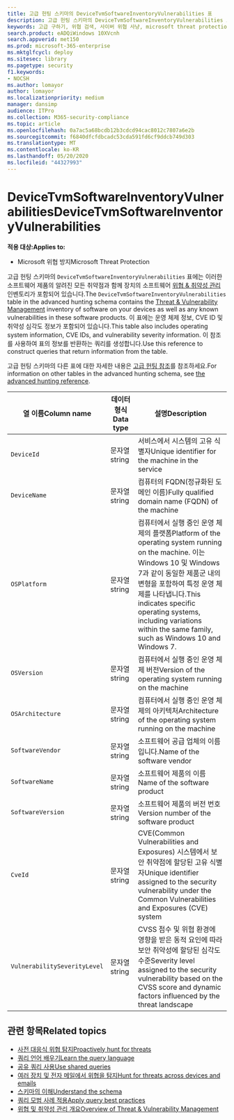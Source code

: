 ```yaml
---
title: 고급 헌팅 스키마의 DeviceTvmSoftwareInventoryVulnerabilities 표
description: 고급 헌팅 스키마의 DeviceTvmSoftwareInventoryVulnerabilities 표에서 장치의 소프트웨어 인벤토리와 취약성에 대해 알아봅니다.
keywords: 고급 구하기, 위협 검색, 사이버 위협 사냥, microsoft threat protection, microsoft 365, mtp, m365, 검색, 쿼리, 원격 분석, 스키마 참조, kusto, table, column, threat & 취약성 관리, TVM, 장치 관리, 소프트웨어, 인벤토리, 보안 문제, CVE ID, OS DeviceTvmSoftwareInventoryVulnerabilities
search.product: eADQiWindows 10XVcnh
search.appverid: met150
ms.prod: microsoft-365-enterprise
ms.mktglfcycl: deploy
ms.sitesec: library
ms.pagetype: security
f1.keywords:
- NOCSH
ms.author: lomayor
author: lomayor
ms.localizationpriority: medium
manager: dansimp
audience: ITPro
ms.collection: M365-security-compliance
ms.topic: article
ms.openlocfilehash: 0a7ac5a68bcdb12b3cdcd94cac8012c7807a6e2b
ms.sourcegitcommit: f6840dfcfdbcadc53cda591fd6cf9ddcb749d303
ms.translationtype: MT
ms.contentlocale: ko-KR
ms.lasthandoff: 05/20/2020
ms.locfileid: "44327993"
---
```

# <a name="devicetvmsoftwareinventoryvulnerabilities"></a><span data-ttu-id="9ec18-104">DeviceTvmSoftwareInventoryVulnerabilities</span><span class="sxs-lookup"><span data-stu-id="9ec18-104">DeviceTvmSoftwareInventoryVulnerabilities</span></span>

<span data-ttu-id="9ec18-105">**적용 대상:**</span><span class="sxs-lookup"><span data-stu-id="9ec18-105">**Applies to:**</span></span>
- <span data-ttu-id="9ec18-106">Microsoft 위협 방지</span><span class="sxs-lookup"><span data-stu-id="9ec18-106">Microsoft Threat Protection</span></span>



<span data-ttu-id="9ec18-107">고급 헌팅 스키마의 `DeviceTvmSoftwareInventoryVulnerabilities` 표에는 이러한 소프트웨어 제품의 알려진 모든 취약점과 함께 장치의 소프트웨어 [위협 & 취약성 관리](https://docs.microsoft.com/windows/security/threat-protection/microsoft-defender-atp/next-gen-threat-and-vuln-mgt) 인벤토리가 포함되어 있습니다.</span><span class="sxs-lookup"><span data-stu-id="9ec18-107">The `DeviceTvmSoftwareInventoryVulnerabilities` table in the advanced hunting schema contains the [Threat & Vulnerability Management](https://docs.microsoft.com/windows/security/threat-protection/microsoft-defender-atp/next-gen-threat-and-vuln-mgt) inventory of software on your devices as well as any known vulnerabilities in these software products.</span></span> <span data-ttu-id="9ec18-108">이 표에는 운영 체제 정보, CVE ID 및 취약성 심각도 정보가 포함되어 있습니다.</span><span class="sxs-lookup"><span data-stu-id="9ec18-108">This table also includes operating system information, CVE IDs, and vulnerability severity information.</span></span> <span data-ttu-id="9ec18-109">이 참조를 사용하여 표의 정보를 반환하는 쿼리를 생성합니다.</span><span class="sxs-lookup"><span data-stu-id="9ec18-109">Use this reference to construct queries that return information from the table.</span></span>

<span data-ttu-id="9ec18-110">고급 헌팅 스키마의 다른 표에 대한 자세한 내용은 [고급 헌팅 참조](advanced-hunting-schema-tables.md)를 참조하세요.</span><span class="sxs-lookup"><span data-stu-id="9ec18-110">For information on other tables in the advanced hunting schema, see [the advanced hunting reference](advanced-hunting-schema-tables.md).</span></span>

| <span data-ttu-id="9ec18-111">열 이름</span><span class="sxs-lookup"><span data-stu-id="9ec18-111">Column name</span></span> | <span data-ttu-id="9ec18-112">데이터 형식</span><span class="sxs-lookup"><span data-stu-id="9ec18-112">Data type</span></span> | <span data-ttu-id="9ec18-113">설명</span><span class="sxs-lookup"><span data-stu-id="9ec18-113">Description</span></span> |
|-------------|-----------|-------------|
| `DeviceId` | <span data-ttu-id="9ec18-114">문자열</span><span class="sxs-lookup"><span data-stu-id="9ec18-114">string</span></span> | <span data-ttu-id="9ec18-115">서비스에서 시스템의 고유 식별자</span><span class="sxs-lookup"><span data-stu-id="9ec18-115">Unique identifier for the machine in the service</span></span> |
| `DeviceName` | <span data-ttu-id="9ec18-116">문자열</span><span class="sxs-lookup"><span data-stu-id="9ec18-116">string</span></span> | <span data-ttu-id="9ec18-117">컴퓨터의 FQDN(정규화된 도메인 이름)</span><span class="sxs-lookup"><span data-stu-id="9ec18-117">Fully qualified domain name (FQDN) of the machine</span></span> |
| `OSPlatform` | <span data-ttu-id="9ec18-118">문자열</span><span class="sxs-lookup"><span data-stu-id="9ec18-118">string</span></span> | <span data-ttu-id="9ec18-119">컴퓨터에서 실행 중인 운영 체제의 플랫폼</span><span class="sxs-lookup"><span data-stu-id="9ec18-119">Platform of the operating system running on the machine.</span></span> <span data-ttu-id="9ec18-120">이는 Windows 10 및 Windows 7과 같이 동일한 제품군 내의 변형을 포함하여 특정 운영 체제를 나타냅니다.</span><span class="sxs-lookup"><span data-stu-id="9ec18-120">This indicates specific operating systems, including variations within the same family, such as Windows 10 and Windows 7.</span></span> |
| `OSVersion` | <span data-ttu-id="9ec18-121">문자열</span><span class="sxs-lookup"><span data-stu-id="9ec18-121">string</span></span> | <span data-ttu-id="9ec18-122">컴퓨터에서 실행 중인 운영 체제 버전</span><span class="sxs-lookup"><span data-stu-id="9ec18-122">Version of the operating system running on the machine</span></span> |
| `OSArchitecture` | <span data-ttu-id="9ec18-123">문자열</span><span class="sxs-lookup"><span data-stu-id="9ec18-123">string</span></span> | <span data-ttu-id="9ec18-124">컴퓨터에서 실행 중인 운영 체제의 아키텍처</span><span class="sxs-lookup"><span data-stu-id="9ec18-124">Architecture of the operating system running on the machine</span></span> |
| `SoftwareVendor` | <span data-ttu-id="9ec18-125">문자열</span><span class="sxs-lookup"><span data-stu-id="9ec18-125">string</span></span> | <span data-ttu-id="9ec18-126">소프트웨어 공급 업체의 이름입니다.</span><span class="sxs-lookup"><span data-stu-id="9ec18-126">Name of the software vendor</span></span> |
| `SoftwareName` | <span data-ttu-id="9ec18-127">문자열</span><span class="sxs-lookup"><span data-stu-id="9ec18-127">string</span></span> | <span data-ttu-id="9ec18-128">소프트웨어 제품의 이름</span><span class="sxs-lookup"><span data-stu-id="9ec18-128">Name of the software product</span></span> |
| `SoftwareVersion` | <span data-ttu-id="9ec18-129">문자열</span><span class="sxs-lookup"><span data-stu-id="9ec18-129">string</span></span> | <span data-ttu-id="9ec18-130">소프트웨어 제품의 버전 번호</span><span class="sxs-lookup"><span data-stu-id="9ec18-130">Version number of the software product</span></span> |
| `CveId` | <span data-ttu-id="9ec18-131">문자열</span><span class="sxs-lookup"><span data-stu-id="9ec18-131">string</span></span> | <span data-ttu-id="9ec18-132">CVE(Common Vulnerabilities and Exposures) 시스템에서 보안 취약점에 할당된 고유 식별자</span><span class="sxs-lookup"><span data-stu-id="9ec18-132">Unique identifier assigned to the security vulnerability under the Common Vulnerabilities and Exposures (CVE) system</span></span> |
| `VulnerabilitySeverityLevel` | <span data-ttu-id="9ec18-133">문자열</span><span class="sxs-lookup"><span data-stu-id="9ec18-133">string</span></span> | <span data-ttu-id="9ec18-134">CVSS 점수 및 위협 환경에 영향을 받은 동적 요인에 따라 보안 취약성에 할당된 심각도 수준</span><span class="sxs-lookup"><span data-stu-id="9ec18-134">Severity level assigned to the security vulnerability based on the CVSS score and dynamic factors influenced by the threat landscape</span></span> |



## <a name="related-topics"></a><span data-ttu-id="9ec18-135">관련 항목</span><span class="sxs-lookup"><span data-stu-id="9ec18-135">Related topics</span></span>

- [<span data-ttu-id="9ec18-136">사전 대응식 위협 탐지</span><span class="sxs-lookup"><span data-stu-id="9ec18-136">Proactively hunt for threats</span></span>](advanced-hunting-overview.md)
- [<span data-ttu-id="9ec18-137">쿼리 언어 배우기</span><span class="sxs-lookup"><span data-stu-id="9ec18-137">Learn the query language</span></span>](advanced-hunting-query-language.md)
- [<span data-ttu-id="9ec18-138">공유 쿼리 사용</span><span class="sxs-lookup"><span data-stu-id="9ec18-138">Use shared queries</span></span>](advanced-hunting-shared-queries.md)
- [<span data-ttu-id="9ec18-139">여러 장치 및 전자 메일에서 위협을 탐지</span><span class="sxs-lookup"><span data-stu-id="9ec18-139">Hunt for threats across devices and emails</span></span>](advanced-hunting-query-emails-devices.md)
- [<span data-ttu-id="9ec18-140">스키마의 이해</span><span class="sxs-lookup"><span data-stu-id="9ec18-140">Understand the schema</span></span>](advanced-hunting-schema-tables.md)
- [<span data-ttu-id="9ec18-141">쿼리 모범 사례 적용</span><span class="sxs-lookup"><span data-stu-id="9ec18-141">Apply query best practices</span></span>](advanced-hunting-best-practices.md)
- [<span data-ttu-id="9ec18-142">위협 및 취약성 관리 개요</span><span class="sxs-lookup"><span data-stu-id="9ec18-142">Overview of Threat & Vulnerability Management</span></span>](https://docs.microsoft.com/windows/security/threat-protection/microsoft-defender-atp/next-gen-threat-and-vuln-mgt)
